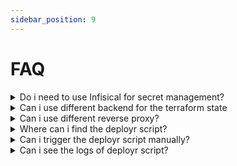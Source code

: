 ```yaml
---
sidebar_position: 9
---
```

# FAQ 

<details>
<summary>Do i need to use Infisical for secret management?</summary>

If you have another way of managing secrets you can disable infisical and use your way. To do that you need to set `enable_infisical = false` to the file `containers-host/terragrunt.hcl` . Make sure you pass the `DOMAIN` , `EMAIL` and `CF_DNS_API_TOKEN` variables to traefik.
</details>

<details>
<summary>Can i use different backend for the terraform state</summary>

Yes you can configure a different backend and you can skip the configuration of AWS completely. You will need to do some changes in the root `terragrunt.hcl` file to update the `remote_state` block and modify the `./.github/workflows/deploy.yaml` and `./github/workflows/destroy.yaml` to be able to able to reach the resource where your state will be stored.
</details>

<details>
<summary>Can i use different reverse proxy?</summary>

While it is possible to configure a different reverse proxy, the documentation on this page does not provide specific instructions for doing so. To remove Traefik, you can follow these steps:

    1. Delete the Traefik directory.  
    2. Uncomment the relevant line in the root Docker Compose file.  
    3. Remove any associated labels in the other Docker Compose files.
</details>

<details>
<summary>Where can i find the deployr script?</summary>

The deployr script is located at `/usr/local/bin/deployr.sh` and the source code in github is [here](https://github.com/lefterisALEX/docker-compose-deployr)
</details>

<details>
<summary>Can i trigger the deployr script manually?</summary>

Yes if you are logged in with SSH at the VPS you can run the command `deployr.sh`  which is going to trigger the execution of the deployr script.
</details>

<details>
<summary>Can i see the logs of deployr script?</summary>

Yes if you are logged in with SSH at the VPS you can run the command `journalctl -u deployr.service`  
</details>




